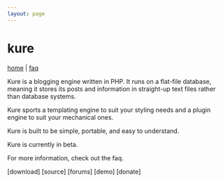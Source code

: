 ```yaml
---
layout: page
---
```


# kure

[home][home] | [faq][faq]

Kure is a blogging engine written in PHP. It runs on a flat-file database, meaning it stores its posts and information in straight-up text files rather than database systems.

Kure sports a templating engine to suit your styling needs and a plugin engine to suit your mechanical ones.

Kure is built to be simple, portable, and easy to understand.

Kure is currently in beta.

For more information, check out the faq.

[home]:index.html
[faq]:faq.markdown
[download]
[source]
[forums]
[demo]
[donate]
